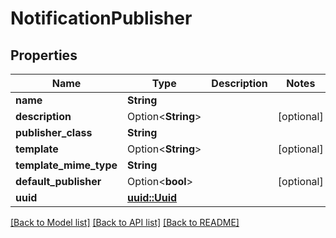 # NotificationPublisher

## Properties

Name | Type | Description | Notes
------------ | ------------- | ------------- | -------------
**name** | **String** |  | 
**description** | Option<**String**> |  | [optional]
**publisher_class** | **String** |  | 
**template** | Option<**String**> |  | [optional]
**template_mime_type** | **String** |  | 
**default_publisher** | Option<**bool**> |  | [optional]
**uuid** | [**uuid::Uuid**](uuid::Uuid.md) |  | 

[[Back to Model list]](../README.md#documentation-for-models) [[Back to API list]](../README.md#documentation-for-api-endpoints) [[Back to README]](../README.md)


